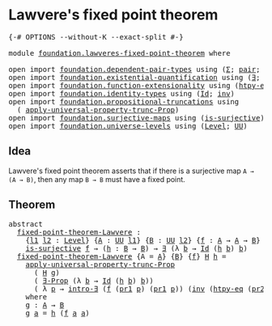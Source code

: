 # Lawvere's fixed point theorem

<pre class="Agda"><a id="42" class="Symbol">{-#</a> <a id="46" class="Keyword">OPTIONS</a> <a id="54" class="Pragma">--without-K</a> <a id="66" class="Pragma">--exact-split</a> <a id="80" class="Symbol">#-}</a>

<a id="85" class="Keyword">module</a> <a id="92" href="foundation.lawveres-fixed-point-theorem.html" class="Module">foundation.lawveres-fixed-point-theorem</a> <a id="132" class="Keyword">where</a>

<a id="139" class="Keyword">open</a> <a id="144" class="Keyword">import</a> <a id="151" href="foundation.dependent-pair-types.html" class="Module">foundation.dependent-pair-types</a> <a id="183" class="Keyword">using</a> <a id="189" class="Symbol">(</a><a id="190" href="foundation-core.dependent-pair-types.html#502" class="Record">Σ</a><a id="191" class="Symbol">;</a> <a id="193" href="foundation-core.dependent-pair-types.html#575" class="InductiveConstructor">pair</a><a id="197" class="Symbol">;</a> <a id="199" href="foundation-core.dependent-pair-types.html#592" class="Field">pr1</a><a id="202" class="Symbol">;</a> <a id="204" href="foundation-core.dependent-pair-types.html#604" class="Field">pr2</a><a id="207" class="Symbol">)</a>
<a id="209" class="Keyword">open</a> <a id="214" class="Keyword">import</a> <a id="221" href="foundation.existential-quantification.html" class="Module">foundation.existential-quantification</a> <a id="259" class="Keyword">using</a> <a id="265" class="Symbol">(</a><a id="266" href="foundation.existential-quantification.html#1759" class="Function">∃</a><a id="267" class="Symbol">;</a> <a id="269" href="foundation.existential-quantification.html#1645" class="Function">∃-Prop</a><a id="275" class="Symbol">;</a> <a id="277" href="foundation.existential-quantification.html#2219" class="Function">intro-∃</a><a id="284" class="Symbol">)</a>
<a id="286" class="Keyword">open</a> <a id="291" class="Keyword">import</a> <a id="298" href="foundation.function-extensionality.html" class="Module">foundation.function-extensionality</a> <a id="333" class="Keyword">using</a> <a id="339" class="Symbol">(</a><a id="340" href="foundation-core.function-extensionality.html#964" class="Function">htpy-eq</a><a id="347" class="Symbol">)</a>
<a id="349" class="Keyword">open</a> <a id="354" class="Keyword">import</a> <a id="361" href="foundation.identity-types.html" class="Module">foundation.identity-types</a> <a id="387" class="Keyword">using</a> <a id="393" class="Symbol">(</a><a id="394" href="foundation-core.identity-types.html#641" class="Datatype">Id</a><a id="396" class="Symbol">;</a> <a id="398" href="foundation-core.identity-types.html#1552" class="Function">inv</a><a id="401" class="Symbol">)</a>
<a id="403" class="Keyword">open</a> <a id="408" class="Keyword">import</a> <a id="415" href="foundation.propositional-truncations.html" class="Module">foundation.propositional-truncations</a> <a id="452" class="Keyword">using</a>
  <a id="460" class="Symbol">(</a> <a id="462" href="foundation.propositional-truncations.html#5581" class="Function">apply-universal-property-trunc-Prop</a><a id="497" class="Symbol">)</a>
<a id="499" class="Keyword">open</a> <a id="504" class="Keyword">import</a> <a id="511" href="foundation.surjective-maps.html" class="Module">foundation.surjective-maps</a> <a id="538" class="Keyword">using</a> <a id="544" class="Symbol">(</a><a id="545" href="foundation.surjective-maps.html#1905" class="Function">is-surjective</a><a id="558" class="Symbol">)</a>
<a id="560" class="Keyword">open</a> <a id="565" class="Keyword">import</a> <a id="572" href="foundation.universe-levels.html" class="Module">foundation.universe-levels</a> <a id="599" class="Keyword">using</a> <a id="605" class="Symbol">(</a><a id="606" href="Agda.Primitive.html#597" class="Postulate">Level</a><a id="611" class="Symbol">;</a> <a id="613" href="foundation-core.universe-levels.html#222" class="Primitive">UU</a><a id="615" class="Symbol">)</a>
</pre>
## Idea

Lawvere's fixed point theorem asserts that if there is a surjective map `A → (A → B)`, then any map `B → B` must have a fixed point.

## Theorem

<pre class="Agda"><a id="785" class="Keyword">abstract</a>
  <a id="fixed-point-theorem-Lawvere"></a><a id="796" href="foundation.lawveres-fixed-point-theorem.html#796" class="Function">fixed-point-theorem-Lawvere</a> <a id="824" class="Symbol">:</a>
    <a id="830" class="Symbol">{</a><a id="831" href="foundation.lawveres-fixed-point-theorem.html#831" class="Bound">l1</a> <a id="834" href="foundation.lawveres-fixed-point-theorem.html#834" class="Bound">l2</a> <a id="837" class="Symbol">:</a> <a id="839" href="Agda.Primitive.html#597" class="Postulate">Level</a><a id="844" class="Symbol">}</a> <a id="846" class="Symbol">{</a><a id="847" href="foundation.lawveres-fixed-point-theorem.html#847" class="Bound">A</a> <a id="849" class="Symbol">:</a> <a id="851" href="foundation-core.universe-levels.html#222" class="Primitive">UU</a> <a id="854" href="foundation.lawveres-fixed-point-theorem.html#831" class="Bound">l1</a><a id="856" class="Symbol">}</a> <a id="858" class="Symbol">{</a><a id="859" href="foundation.lawveres-fixed-point-theorem.html#859" class="Bound">B</a> <a id="861" class="Symbol">:</a> <a id="863" href="foundation-core.universe-levels.html#222" class="Primitive">UU</a> <a id="866" href="foundation.lawveres-fixed-point-theorem.html#834" class="Bound">l2</a><a id="868" class="Symbol">}</a> <a id="870" class="Symbol">{</a><a id="871" href="foundation.lawveres-fixed-point-theorem.html#871" class="Bound">f</a> <a id="873" class="Symbol">:</a> <a id="875" href="foundation.lawveres-fixed-point-theorem.html#847" class="Bound">A</a> <a id="877" class="Symbol">→</a> <a id="879" href="foundation.lawveres-fixed-point-theorem.html#847" class="Bound">A</a> <a id="881" class="Symbol">→</a> <a id="883" href="foundation.lawveres-fixed-point-theorem.html#859" class="Bound">B</a><a id="884" class="Symbol">}</a> <a id="886" class="Symbol">→</a>
    <a id="892" href="foundation.surjective-maps.html#1905" class="Function">is-surjective</a> <a id="906" href="foundation.lawveres-fixed-point-theorem.html#871" class="Bound">f</a> <a id="908" class="Symbol">→</a> <a id="910" class="Symbol">(</a><a id="911" href="foundation.lawveres-fixed-point-theorem.html#911" class="Bound">h</a> <a id="913" class="Symbol">:</a> <a id="915" href="foundation.lawveres-fixed-point-theorem.html#859" class="Bound">B</a> <a id="917" class="Symbol">→</a> <a id="919" href="foundation.lawveres-fixed-point-theorem.html#859" class="Bound">B</a><a id="920" class="Symbol">)</a> <a id="922" class="Symbol">→</a> <a id="924" href="foundation.existential-quantification.html#1759" class="Function">∃</a> <a id="926" class="Symbol">(λ</a> <a id="929" href="foundation.lawveres-fixed-point-theorem.html#929" class="Bound">b</a> <a id="931" class="Symbol">→</a> <a id="933" href="foundation-core.identity-types.html#641" class="Datatype">Id</a> <a id="936" class="Symbol">(</a><a id="937" href="foundation.lawveres-fixed-point-theorem.html#911" class="Bound">h</a> <a id="939" href="foundation.lawveres-fixed-point-theorem.html#929" class="Bound">b</a><a id="940" class="Symbol">)</a> <a id="942" href="foundation.lawveres-fixed-point-theorem.html#929" class="Bound">b</a><a id="943" class="Symbol">)</a>
  <a id="947" href="foundation.lawveres-fixed-point-theorem.html#796" class="Function">fixed-point-theorem-Lawvere</a> <a id="975" class="Symbol">{</a><a id="976" class="Argument">A</a> <a id="978" class="Symbol">=</a> <a id="980" href="foundation.lawveres-fixed-point-theorem.html#980" class="Bound">A</a><a id="981" class="Symbol">}</a> <a id="983" class="Symbol">{</a><a id="984" href="foundation.lawveres-fixed-point-theorem.html#984" class="Bound">B</a><a id="985" class="Symbol">}</a> <a id="987" class="Symbol">{</a><a id="988" href="foundation.lawveres-fixed-point-theorem.html#988" class="Bound">f</a><a id="989" class="Symbol">}</a> <a id="991" href="foundation.lawveres-fixed-point-theorem.html#991" class="Bound">H</a> <a id="993" href="foundation.lawveres-fixed-point-theorem.html#993" class="Bound">h</a> <a id="995" class="Symbol">=</a>
    <a id="1001" href="foundation.propositional-truncations.html#5581" class="Function">apply-universal-property-trunc-Prop</a>
      <a id="1043" class="Symbol">(</a> <a id="1045" href="foundation.lawveres-fixed-point-theorem.html#991" class="Bound">H</a> <a id="1047" href="foundation.lawveres-fixed-point-theorem.html#1174" class="Function">g</a><a id="1048" class="Symbol">)</a>
      <a id="1056" class="Symbol">(</a> <a id="1058" href="foundation.existential-quantification.html#1645" class="Function">∃-Prop</a> <a id="1065" class="Symbol">(λ</a> <a id="1068" href="foundation.lawveres-fixed-point-theorem.html#1068" class="Bound">b</a> <a id="1070" class="Symbol">→</a> <a id="1072" href="foundation-core.identity-types.html#641" class="Datatype">Id</a> <a id="1075" class="Symbol">(</a><a id="1076" href="foundation.lawveres-fixed-point-theorem.html#993" class="Bound">h</a> <a id="1078" href="foundation.lawveres-fixed-point-theorem.html#1068" class="Bound">b</a><a id="1079" class="Symbol">)</a> <a id="1081" href="foundation.lawveres-fixed-point-theorem.html#1068" class="Bound">b</a><a id="1082" class="Symbol">))</a>
      <a id="1091" class="Symbol">(</a> <a id="1093" class="Symbol">λ</a> <a id="1095" href="foundation.lawveres-fixed-point-theorem.html#1095" class="Bound">p</a> <a id="1097" class="Symbol">→</a> <a id="1099" href="foundation.existential-quantification.html#2219" class="Function">intro-∃</a> <a id="1107" class="Symbol">(</a><a id="1108" href="foundation.lawveres-fixed-point-theorem.html#988" class="Bound">f</a> <a id="1110" class="Symbol">(</a><a id="1111" href="foundation-core.dependent-pair-types.html#592" class="Field">pr1</a> <a id="1115" href="foundation.lawveres-fixed-point-theorem.html#1095" class="Bound">p</a><a id="1116" class="Symbol">)</a> <a id="1118" class="Symbol">(</a><a id="1119" href="foundation-core.dependent-pair-types.html#592" class="Field">pr1</a> <a id="1123" href="foundation.lawveres-fixed-point-theorem.html#1095" class="Bound">p</a><a id="1124" class="Symbol">))</a> <a id="1127" class="Symbol">(</a><a id="1128" href="foundation-core.identity-types.html#1552" class="Function">inv</a> <a id="1132" class="Symbol">(</a><a id="1133" href="foundation-core.function-extensionality.html#964" class="Function">htpy-eq</a> <a id="1141" class="Symbol">(</a><a id="1142" href="foundation-core.dependent-pair-types.html#604" class="Field">pr2</a> <a id="1146" href="foundation.lawveres-fixed-point-theorem.html#1095" class="Bound">p</a><a id="1147" class="Symbol">)</a> <a id="1149" class="Symbol">(</a><a id="1150" href="foundation-core.dependent-pair-types.html#592" class="Field">pr1</a> <a id="1154" href="foundation.lawveres-fixed-point-theorem.html#1095" class="Bound">p</a><a id="1155" class="Symbol">))))</a>
    <a id="1164" class="Keyword">where</a>
    <a id="1174" href="foundation.lawveres-fixed-point-theorem.html#1174" class="Function">g</a> <a id="1176" class="Symbol">:</a> <a id="1178" href="foundation.lawveres-fixed-point-theorem.html#980" class="Bound">A</a> <a id="1180" class="Symbol">→</a> <a id="1182" href="foundation.lawveres-fixed-point-theorem.html#984" class="Bound">B</a>
    <a id="1188" href="foundation.lawveres-fixed-point-theorem.html#1174" class="Function">g</a> <a id="1190" href="foundation.lawveres-fixed-point-theorem.html#1190" class="Bound">a</a> <a id="1192" class="Symbol">=</a> <a id="1194" href="foundation.lawveres-fixed-point-theorem.html#993" class="Bound">h</a> <a id="1196" class="Symbol">(</a><a id="1197" href="foundation.lawveres-fixed-point-theorem.html#988" class="Bound">f</a> <a id="1199" href="foundation.lawveres-fixed-point-theorem.html#1190" class="Bound">a</a> <a id="1201" href="foundation.lawveres-fixed-point-theorem.html#1190" class="Bound">a</a><a id="1202" class="Symbol">)</a>
</pre>